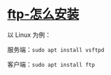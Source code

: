 # [ftp-怎么安装](../index/ftp.md#ftp-怎么安装)

以 Linux 为例：

服务端：`sudo apt install vsftpd`

客户端：`sudo apt install ftp`
